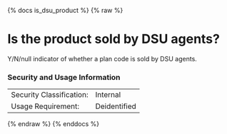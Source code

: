 {% docs is_dsu_product %}
{% raw %}

<a name="is_dsu_product"></a>
# Is the product sold by DSU agents?

Y/N/null indicator of whether a plan code is sold by DSU agents.

### Security and Usage Information
|     |     |
| --- | --- |
| Security Classification: | Internal |
| Usage Requirement:       | Deidentified |

{% endraw %}
{% enddocs %}